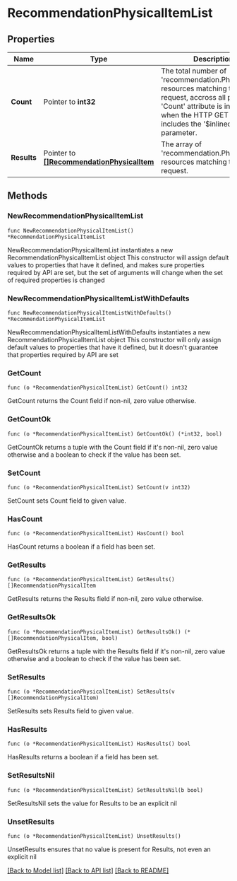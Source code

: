 # RecommendationPhysicalItemList

## Properties

Name | Type | Description | Notes
------------ | ------------- | ------------- | -------------
**Count** | Pointer to **int32** | The total number of &#39;recommendation.PhysicalItem&#39; resources matching the request, accross all pages. The &#39;Count&#39; attribute is included when the HTTP GET request includes the &#39;$inlinecount&#39; parameter. | [optional] 
**Results** | Pointer to [**[]RecommendationPhysicalItem**](RecommendationPhysicalItem.md) | The array of &#39;recommendation.PhysicalItem&#39; resources matching the request. | [optional] 

## Methods

### NewRecommendationPhysicalItemList

`func NewRecommendationPhysicalItemList() *RecommendationPhysicalItemList`

NewRecommendationPhysicalItemList instantiates a new RecommendationPhysicalItemList object
This constructor will assign default values to properties that have it defined,
and makes sure properties required by API are set, but the set of arguments
will change when the set of required properties is changed

### NewRecommendationPhysicalItemListWithDefaults

`func NewRecommendationPhysicalItemListWithDefaults() *RecommendationPhysicalItemList`

NewRecommendationPhysicalItemListWithDefaults instantiates a new RecommendationPhysicalItemList object
This constructor will only assign default values to properties that have it defined,
but it doesn't guarantee that properties required by API are set

### GetCount

`func (o *RecommendationPhysicalItemList) GetCount() int32`

GetCount returns the Count field if non-nil, zero value otherwise.

### GetCountOk

`func (o *RecommendationPhysicalItemList) GetCountOk() (*int32, bool)`

GetCountOk returns a tuple with the Count field if it's non-nil, zero value otherwise
and a boolean to check if the value has been set.

### SetCount

`func (o *RecommendationPhysicalItemList) SetCount(v int32)`

SetCount sets Count field to given value.

### HasCount

`func (o *RecommendationPhysicalItemList) HasCount() bool`

HasCount returns a boolean if a field has been set.

### GetResults

`func (o *RecommendationPhysicalItemList) GetResults() []RecommendationPhysicalItem`

GetResults returns the Results field if non-nil, zero value otherwise.

### GetResultsOk

`func (o *RecommendationPhysicalItemList) GetResultsOk() (*[]RecommendationPhysicalItem, bool)`

GetResultsOk returns a tuple with the Results field if it's non-nil, zero value otherwise
and a boolean to check if the value has been set.

### SetResults

`func (o *RecommendationPhysicalItemList) SetResults(v []RecommendationPhysicalItem)`

SetResults sets Results field to given value.

### HasResults

`func (o *RecommendationPhysicalItemList) HasResults() bool`

HasResults returns a boolean if a field has been set.

### SetResultsNil

`func (o *RecommendationPhysicalItemList) SetResultsNil(b bool)`

 SetResultsNil sets the value for Results to be an explicit nil

### UnsetResults
`func (o *RecommendationPhysicalItemList) UnsetResults()`

UnsetResults ensures that no value is present for Results, not even an explicit nil

[[Back to Model list]](../README.md#documentation-for-models) [[Back to API list]](../README.md#documentation-for-api-endpoints) [[Back to README]](../README.md)


